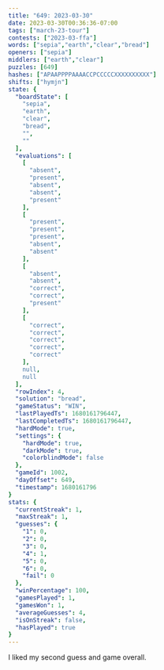 ```yaml
---
title: "649: 2023-03-30"
date: 2023-03-30T00:36:36-07:00
tags: ["march-23-tour"]
contests: ["2023-03-ffa"]
words: ["sepia","earth","clear","bread"]
openers: ["sepia"]
middlers: ["earth","clear"]
puzzles: [649]
hashes: ["APAAPPPPAAAACCPCCCCCXXXXXXXXXX"]
shifts: ["hymjn"]
state: {
  "boardState": [
    "sepia",
    "earth",
    "clear",
    "bread",
    "",
    ""
  ],
  "evaluations": [
    [
      "absent",
      "present",
      "absent",
      "absent",
      "present"
    ],
    [
      "present",
      "present",
      "present",
      "absent",
      "absent"
    ],
    [
      "absent",
      "absent",
      "correct",
      "correct",
      "present"
    ],
    [
      "correct",
      "correct",
      "correct",
      "correct",
      "correct"
    ],
    null,
    null
  ],
  "rowIndex": 4,
  "solution": "bread",
  "gameStatus": "WIN",
  "lastPlayedTs": 1680161796447,
  "lastCompletedTs": 1680161796447,
  "hardMode": true,
  "settings": {
    "hardMode": true,
    "darkMode": true,
    "colorblindMode": false
  },
  "gameId": 1002,
  "dayOffset": 649,
  "timestamp": 1680161796
}
stats: {
  "currentStreak": 1,
  "maxStreak": 1,
  "guesses": {
    "1": 0,
    "2": 0,
    "3": 0,
    "4": 1,
    "5": 0,
    "6": 0,
    "fail": 0
  },
  "winPercentage": 100,
  "gamesPlayed": 1,
  "gamesWon": 1,
  "averageGuesses": 4,
  "isOnStreak": false,
  "hasPlayed": true
}
---
```

<!-- more -->
I liked my second guess and game overall.
